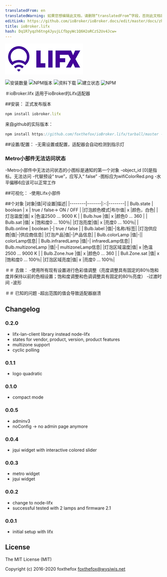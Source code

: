 ```yaml
---
translatedFrom: en
translatedWarning: 如果您想编辑此文档，请删除“translatedFrom”字段，否则此文档将再次自动翻译
editLink: https://github.com/ioBroker/ioBroker.docs/edit/master/docs/zh-cn/adapterref/iobroker.lifx/README.md
title: ioBroker.lifx
hash: Dq1R7yqzh6tng4JyujLCfbpyWc1Q6H2oRCzS2Uv4Jcw=
---
```

![商标](../../../en/adapterref/iobroker.lifx/admin/lifx_logo.png)

![安装数量](http://iobroker.live/badges/lifx-stable.svg)
![NPM版本](http://img.shields.io/npm/v/iobroker.lifx.svg)
![资料下载](https://img.shields.io/npm/dm/iobroker.lifx.svg)
![建立状态](https://travis-ci.org/foxthefox/ioBroker.lifx.svg?branch=master)
![NPM](https://nodei.co/npm/iobroker.lifx.png?downloads=true)

＃ioBroker.lifx
适用于ioBroker的Lifx适配器

##安装：
正式发布版本

```javascript
npm install iobroker.lifx
```

来自github的实际版本：

```javascript
npm install https://github.com/foxthefox/ioBroker.lifx/tarball/master --production
```

##设置/配置：
-无需设置或配置，适配器会自动检测到指示灯

### Metro小部件无法访问状态
-Metro小部件中无法访问状态的小图标是通知的第一个对象
-object_id [0]是指标。无法访问
-代替预设“ true”，应写入“ false”
-图标应为wifiColorRed.png
-水平偏移6应该可以正常工作

##可视化：
-使用Lifx小部件

##个对象
|对象|值|可设置|描述|
|--------|-------|:-:|--------|
| Bulb.state | boolean | x | true / false-> ON / OFF |
|灯泡颜色模式|布尔值| x |颜色，白色|
|灯泡温度|值| x |色温2500 ... 9000 K |
| Bulb.hue |值| x |颜色0 ... 360 |
| Bulb.sat |值| x |饱和度0 ... 100％|
|灯泡亮度|值| x |亮度0 ... 100％|
| Bulb.online | boolean |-| true / false |
| Bulb.label |值|-|名称/标签|
|灯泡供应商|值|-|供应商信息|
|灯泡产品|值|-|产品信息|
| Bulb.colorLamp |值|-|| colorLamp信息|
| Bulb.infraredLamp |值|-| infraredLamp信息|
| Bulb.multizoneLamp |值|-| multizoneLamp信息|
|灯泡区域温度|值| x |色温2500 ... 9000 K |
| Bulb.Zone.hue |值| x |颜色0 ... 360 |
| Bull.Zone.sat |值| x |饱和度0 ... 100％|
|灯泡区域亮度|值| x |亮度0 ... 100％|

＃＃ 去做：
-使用所有现有设置进行色彩值调整（亮度调整具有固定的80％饱和度并保持以前的色相设置；饱和度调整和色调调整具有固定的80％亮度）
-过渡时间
-波形

＃＃ 已知的问题
-超出范围的值会导致适配器崩溃

## Changelog
### 0.2.0
- lifx-lan-client library instead node-lifx
- states for vendor, product, version, product features
- multizone support
- cyclic polling

### 0.1.1
- logo quadratic

### 0.1.0
- compact mode

### 0.0.5
- adminv3
- noConfig -> no admin page anymore

### 0.0.4
- jqui widget with interactive colored slider

### 0.0.3
- metro widget
- jqui widget

### 0.0.2 
- change to node-lifx
- successful tested with 2 lamps and firmware 2.1

### 0.0.1 
- initial setup with lifx

## License

The MIT License (MIT)

Copyright (c) 2016-2020 foxthefox <foxthefox@wysiwis.net>